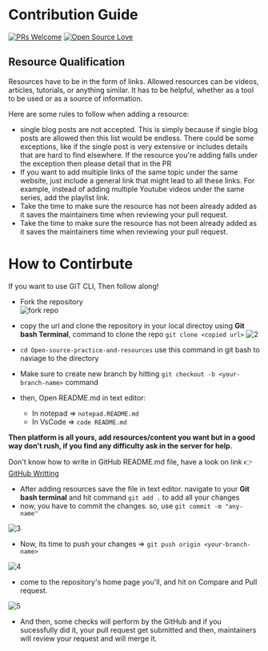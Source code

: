 # Contribution Guide
[![PRs Welcome](https://img.shields.io/badge/PRs-welcome-brightgreen.svg?style=flat-square)](https://makeapullrequest.com)
[![Open Source Love](https://firstcontributions.github.io/open-source-badges/badges/open-source-v1/open-source.svg)](https://github.com/firstcontributions/open-source-badges)

## Resource Qualification
Resources have to be in the form of links. Allowed resources can be videos, articles, tutorials, or anything similar. It has to be helpful, whether as a tool to be used or as a source of information.

Here are some rules to follow when adding a resource: 

* single blog posts are not accepted. This is simply because if single blog posts are allowed then this list would be endless. There could be some exceptions, like if the single post is very extensive or includes details that are hard to find elsewhere. If the resource you're adding falls under the exception then please detail that in the PR
* If you want to add multiple links of the same topic under the same website, just include a general link that might lead to all these links. For example, instead of adding multiple Youtube videos under the same series, add the playlist link.
* Take the time to make sure the resource has not been already added as it saves the maintainers time when reviewing your pull request.
* Take the time to make sure the resource has not been already added as it saves the maintainers time when reviewing your pull request.


# How to Contirbute
If you want to use GIT CLI, Then follow along!

* Fork the repository  
![fork repo](https://user-images.githubusercontent.com/75534912/189517485-d55527ac-9691-4a06-ab4c-d062eb9f2b0f.jpg)

* copy the url and clone the repository in your local directoy using **Git bash Terminal**, command to clone the repo `git clone <copied url>`
![2](https://user-images.githubusercontent.com/75534912/189518091-a59611bb-e9de-4c48-ad41-fbc420f9c672.jpg)
* `cd Open-source-practice-and-resources` use this command in git bash to naviage to the directory
* Make sure to create new branch by hitting `git checkout -b <your-branch-name>` command
* then, Open README.md in text editor:
  * In notepad => `notepad.README.md`
  * In VsCode => `code README.md`

**Then platform is all yours, add resources/content you want but in a good way don't rush, if you find any difficulty ask in the server for help.**

Don't know how to write in GitHub README.md file, have a look on link 👉	
[GitHub Writting](https://docs.github.com/en/get-started/writing-on-github/getting-started-with-writing-and-formatting-on-github/basic-writing-and-formatting-syntax)

* After adding resources save the file in text editor. navigate to your **Git bash terminal** and hit command `git add .` to add all your changes
* now, you have to commit the changes. so, use `git commit -m "any-name"`

![3](https://user-images.githubusercontent.com/75534912/189518667-877d00e6-c3ed-4a12-8d04-f38790dd873c.jpg)

* Now, its time to push your changes => `git push origin <your-branch-name>`

![4](https://user-images.githubusercontent.com/75534912/189518703-d2219677-57f0-4148-95fd-fc907c45b935.jpg)

* come to the repository's home page you'll, and hit on Compare and Pull request.

![5](https://user-images.githubusercontent.com/75534912/189518817-166a2a12-eb70-422a-995b-a613968b4c2b.jpg)

* And then, some checks will perform by the GitHub and if you sucessfully did it, your pull request get submitted and then, maintainers will review your request and will merge it.
